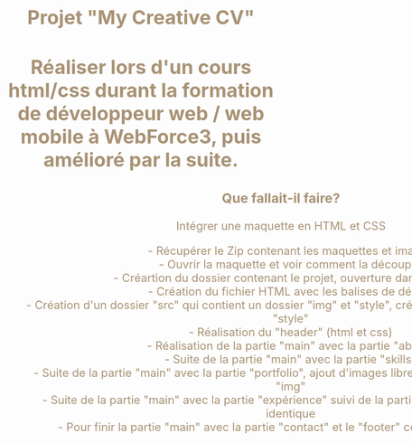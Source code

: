 <h1 align="center" style="border-bottom: none !important; margin-bottom: 5px !important; text-decoration: none; font-size: 34px; color: #a89274;">
    Projet "My Creative CV"
</h1>
<h2 align="center" style="border-bottom: none !important; margin-bottom: 5px !important; text-decoration: none; font-size: 34px; color: #a89274;">
    Réaliser lors d'un cours html/css durant la formation de développeur web / web mobile à WebForce3, puis amélioré par la suite.
</h2>
<div style="font-size: 20px; color: #a89274; text-align: center; margin: 0 auto; width: 1000px">
    <h3> Que fallait-il faire?</h3>
    <p>Intégrer une maquette en HTML et CSS</p>
    <ul style="list-style: none;">
        <li> - Récupérer le Zip contenant les maquettes et images </li>
        <li> - Ouvrir la maquette et voir comment la découper </li> 
        <li> - Créartion du dossier contenant le projet, ouverture dans VSCode </li>
        <li> - Création du fichier HTML avec les balises de départ </li>
        <li> - Création d'un dossier "src" qui contient un dossier "img" et "style", création des fichiers css dans "style" </li>
        <li> - Réalisation du "header" (html et css) </li>
        <li> - Réalisation de la partie "main" avec la partie "about" </li>
        <li> - Suite de la partie "main" avec la partie "skills" </li>
        <li> - Suite de la partie "main" avec la partie "portfolio", ajout d'images libre de droits dans le dossier "img" </li>
        <li> - Suite de la partie "main" avec la partie "expérience" suivi de la partie "formation", elles sont identique </li>
        <li> - Pour finir la partie "main" avec la partie "contact" et le "footer" contenant le copyright </li>
    </ul> 
</div>